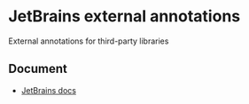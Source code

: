 # JetBrains external annotations

 External annotations for third-party libraries

## Document

 * [JetBrains docs](https://www.jetbrains.com/help/idea/external-annotations.html)